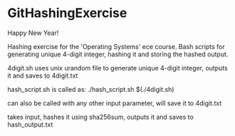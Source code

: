# GitHashingExercise
Happy New Year!

Hashing exercise for the 'Operating Systems' ece course.
Bash scripts for generating unique 4-digit integer, hashing it and storing the hashed output.

4digit.sh uses unix urandom file to generate unique 4-digit integer, outputs it and saves to 4digit.txt

hash_script.sh is called as: ./hash_script.sh $(./4digit.sh)

can also be called with any other input parameter, will save it to 4digit.txt

takes input, hashes it using sha256sum, outputs it and saves to hash_output.txt
